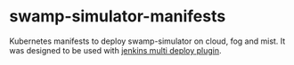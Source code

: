 # swamp-simulator-manifests
Kubernetes manifests to deploy swamp-simulator on cloud, fog and mist. It was designed to be used with [jenkins multi deploy plugin](https://github.com/Oliveirakun/multi-deploy-plugin).
